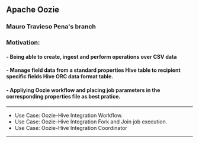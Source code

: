 ## Apache Oozie

### Mauro Travieso Pena's branch

### Motivation: 
#### - Being able to create, ingest and perform operations over CSV data
#### - Manage field data from a standard properties Hive table to recipient specific fields Hive ORC data format table. 
#### - Appliying Oozie workflow and placing job parameters in the corresponding properties file as best pratice.


---

* Use Case: Oozie-Hive Integration Workflow.<br>
* Use Case: Oozie-Hive Integration Fork and Join job execution.<br>
* Use Case: Oozie-Hive Integration Coordinator<br>

---
